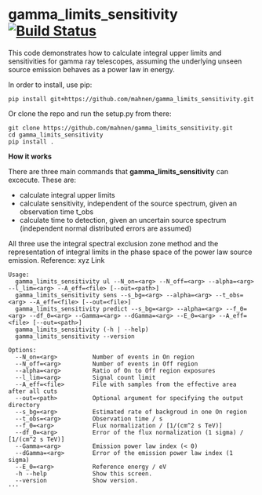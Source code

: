 # gamma_limits_sensitivity [![Build Status](https://travis-ci.org/mahnen/gamma_limits_sensitivity.svg?branch=master)](https://travis-ci.org/mahnen/gamma_limits_sensitivity)
This code demonstrates how to calculate integral upper limits and sensitivities for gamma ray telescopes, assuming the underlying unseen source emission behaves as a power law in energy.

In order to install, use pip:

```
pip install git+https://github.com/mahnen/gamma_limits_sensitivity.git
```

Or clone the repo and run the setup.py from there:

```
git clone https://github.com/mahnen/gamma_limits_sensitivity.git
cd gamma_limits_sensitivity
pip install .
```

__How it works__

There are three main commands that **gamma_limits_sensitivity** can excecute. These are:
- calculate integral upper limits 
- calculate sensitivity, independent of the source spectrum, given an observation time t_obs
- calculate time to detection, given an uncertain source spectrum (independent normal distributed errors are assumed)

All three use the integral spectral exclusion zone method and the representation of integral limits in the phase space of the power law source emission. Reference: xyz Link 

```
Usage:
  gamma_limits_sensitivity ul --N_on=<arg> --N_off=<arg> --alpha=<arg> --l_lim=<arg> --A_eff=<file> [--out=<path>]
  gamma_limits_sensitivity sens --s_bg=<arg> --alpha=<arg> --t_obs=<arg> --A_eff=<file> [--out=<file>]
  gamma_limits_sensitivity predict --s_bg=<arg> --alpha=<arg> --f_0=<arg> --df_0=<arg> --Gamma=<arg> --dGamma=<arg> --E_0=<arg> --A_eff=<file> [--out=<path>]
  gamma_limits_sensitivity (-h | --help)
  gamma_limits_sensitivity --version

Options:
  --N_on=<arg>          Number of events in On region
  --N_off=<arg>         Number of events in Off region
  --alpha=<arg>         Ratio of On to Off region exposures
  --l_lim=<arg>         Signal count limit
  --A_eff=<file>        File with samples from the effective area after all cuts
  --out=<path>          Optional argument for specifying the output directory
  --s_bg=<arg>          Estimated rate of backgroud in one On region
  --t_obs=<arg>         Observation time / s
  --f_0=<arg>           Flux normalization / [1/(cm^2 s TeV)]
  --df_0=<arg>          Error of the flux normalization (1 sigma) / [1/(cm^2 s TeV)]
  --Gamma=<arg>         Emission power law index (< 0)
  --dGamma=<arg>        Error of the emission power law index (1 sigma)
  --E_0=<arg>           Reference energy / eV
  -h --help             Show this screen.
  --version             Show version.
'''
```
